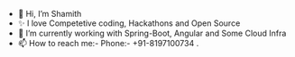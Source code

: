 - 👋 Hi, I’m Shamith
- ✨ I love Competetive coding, Hackathons and Open Source
- 🌱 I’m currently working with Spring-Boot, Angular and Some Cloud Infra
- 📫 How to reach me:- Phone:- +91-8197100734 .

<!---
Andromeda227799/Andromeda227799 is a ✨ special ✨ repository because its `README.md` (this file) appears on your GitHub profile.
You can click the Preview link to take a look at your changes.
--->
